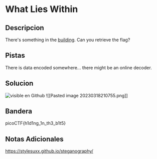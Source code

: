 # What Lies Within

## Descripcion
There's something in the [building](https://jupiter.challenges.picoctf.org/static/011955b303f293d60c8116e6a4c5c84f/buildings.png). Can you retrieve the flag?

## Pistas

There is data encoded somewhere... there might be an online decoder.
## Solucion 

 ![visible en Github](https://github.com/Alexlife2002003/ChallengesCTF/blob/main/Retos-Seguridad/Actividad%2008%20-%20Retos%20Forensic%20parte%201/Pasted%20image%2020230318210755.png)
![[Pasted image 20230318210755.png]]
## Bandera
picoCTF{h1d1ng_1n_th3_b1t5}

## Notas Adicionales 
https://stylesuxx.github.io/steganography/
